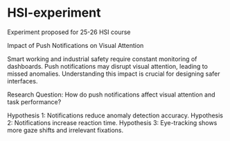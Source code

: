 # HSI-experiment
Experiment proposed for 25-26 HSI course

Impact of Push Notifications on Visual Attention

Smart working and industrial safety require constant monitoring of dashboards.
Push notifications may disrupt visual attention, leading to missed anomalies.
Understanding this impact is crucial for designing safer interfaces.


Research Question: How do push notifications affect visual attention and task performance?

Hypothesis 1: Notifications reduce anomaly detection accuracy.
Hypothesis 2: Notifications increase reaction time.
Hypothesis 3: Eye-tracking shows more gaze shifts and irrelevant fixations.
